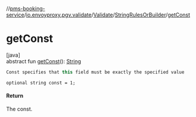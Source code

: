 //[pms-booking-service](../../../../index.md)/[io.envoyproxy.pgv.validate](../../index.md)/[Validate](../index.md)/[StringRulesOrBuilder](index.md)/[getConst](get-const.md)

# getConst

[java]\
abstract fun [getConst](get-const.md)(): [String](https://docs.oracle.com/en/java/javase/23/docs/api/java.base/java/lang/String.html)

```kotlin
Const specifies that this field must be exactly the specified value

```
`optional string const = 1;`

#### Return

The const.